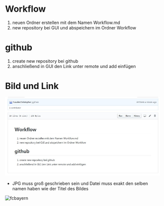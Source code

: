 # Workflow

1. neuen Ordner erstellen mit dem Namen Workflow.md
1. new repository bei GUI und abspeichern im Ordner Workflow

# github
1. create new repository bei github
1. anschließend in GUI den Link unter remote und add einfügen

# Bild und Link

![Github](Github.JPG)

* JPG muss groß geschrieben sein und Datei muss exakt den selben namen haben wie der Titel des Bildes

![fcbayern](https://fcbayern.com/binaries/content/gallery/fc-bayern/homepage/saison-16-17/galerien/spiele/arsenal-fcb/arsfcb14_get_070317.jpg/arsfcb14_get_070317.jpg/fcbhippo%3Alargesixteentonine)
